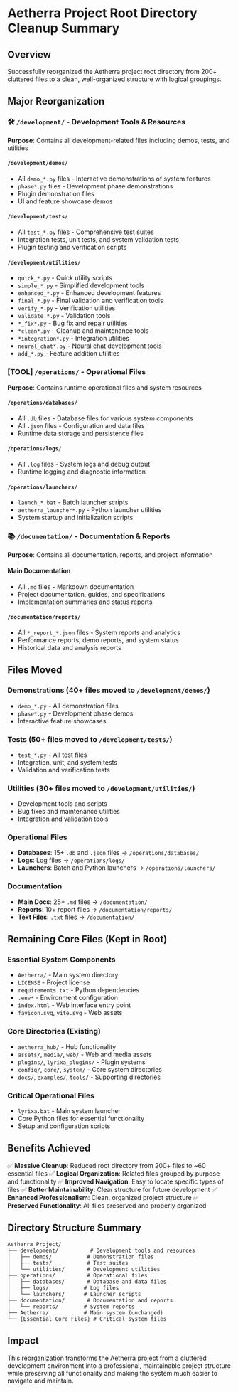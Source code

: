 # Aetherra Project Root Directory Cleanup Summary

## Overview
Successfully reorganized the Aetherra project root directory from 200+ cluttered files to a clean, well-organized structure with logical groupings.

## Major Reorganization

### 🛠️ `/development/` - Development Tools & Resources
**Purpose**: Contains all development-related files including demos, tests, and utilities

#### `/development/demos/`
- All `demo_*.py` files - Interactive demonstrations of system features
- `phase*.py` files - Development phase demonstrations
- Plugin demonstration files
- UI and feature showcase demos

#### `/development/tests/`
- All `test_*.py` files - Comprehensive test suites
- Integration tests, unit tests, and system validation tests
- Plugin testing and verification scripts

#### `/development/utilities/`
- `quick_*.py` - Quick utility scripts
- `simple_*.py` - Simplified development tools
- `enhanced_*.py` - Enhanced development features
- `final_*.py` - Final validation and verification tools
- `verify_*.py` - Verification utilities
- `validate_*.py` - Validation tools
- `*_fix*.py` - Bug fix and repair utilities
- `*clean*.py` - Cleanup and maintenance tools
- `*integration*.py` - Integration utilities
- `neural_chat*.py` - Neural chat development tools
- `add_*.py` - Feature addition utilities

### [TOOL] `/operations/` - Operational Files
**Purpose**: Contains runtime operational files and system resources

#### `/operations/databases/`
- All `.db` files - Database files for various system components
- All `.json` files - Configuration and data files
- Runtime data storage and persistence files

#### `/operations/logs/`
- All `.log` files - System logs and debug output
- Runtime logging and diagnostic information

#### `/operations/launchers/`
- `launch_*.bat` - Batch launcher scripts
- `aetherra_launcher*.py` - Python launcher utilities
- System startup and initialization scripts

### 📚 `/documentation/` - Documentation & Reports
**Purpose**: Contains all documentation, reports, and project information

#### Main Documentation
- All `.md` files - Markdown documentation
- Project documentation, guides, and specifications
- Implementation summaries and status reports

#### `/documentation/reports/`
- All `*_report_*.json` files - System reports and analytics
- Performance reports, demo reports, and system status
- Historical data and analysis reports

## Files Moved

### Demonstrations (40+ files moved to `/development/demos/`)
- `demo_*.py` - All demonstration files
- `phase*.py` - Development phase demos
- Interactive feature showcases

### Tests (50+ files moved to `/development/tests/`)
- `test_*.py` - All test files
- Integration, unit, and system tests
- Validation and verification tests

### Utilities (30+ files moved to `/development/utilities/`)
- Development tools and scripts
- Bug fixes and maintenance utilities
- Integration and validation tools

### Operational Files
- **Databases**: 15+ `.db` and `.json` files → `/operations/databases/`
- **Logs**: Log files → `/operations/logs/`
- **Launchers**: Batch and Python launchers → `/operations/launchers/`

### Documentation
- **Main Docs**: 25+ `.md` files → `/documentation/`
- **Reports**: 10+ report files → `/documentation/reports/`
- **Text Files**: `.txt` files → `/documentation/`

## Remaining Core Files (Kept in Root)

### Essential System Components
- `Aetherra/` - Main system directory
- `LICENSE` - Project license
- `requirements.txt` - Python dependencies
- `.env*` - Environment configuration
- `index.html` - Web interface entry point
- `favicon.svg`, `vite.svg` - Web assets

### Core Directories (Existing)
- `aetherra_hub/` - Hub functionality
- `assets/`, `media/`, `web/` - Web and media assets
- `plugins/`, `lyrixa_plugins/` - Plugin systems
- `config/`, `core/`, `system/` - Core system directories
- `docs/`, `examples/`, `tools/` - Supporting directories

### Critical Operational Files
- `lyrixa.bat` - Main system launcher
- Core Python files for essential functionality
- Setup and configuration scripts

## Benefits Achieved

✅ **Massive Cleanup**: Reduced root directory from 200+ files to ~60 essential files
✅ **Logical Organization**: Related files grouped by purpose and functionality
✅ **Improved Navigation**: Easy to locate specific types of files
✅ **Better Maintainability**: Clear structure for future development
✅ **Enhanced Professionalism**: Clean, organized project structure
✅ **Preserved Functionality**: All files preserved and properly organized

## Directory Structure Summary

```
Aetherra Project/
├── development/          # Development tools and resources
│   ├── demos/           # Demonstration files
│   ├── tests/           # Test suites
│   └── utilities/       # Development utilities
├── operations/          # Operational files
│   ├── databases/       # Database and data files
│   ├── logs/           # Log files
│   └── launchers/      # Launcher scripts
├── documentation/       # Documentation and reports
│   └── reports/        # System reports
├── Aetherra/           # Main system (unchanged)
└── [Essential Core Files] # Critical system files
```

## Impact

This reorganization transforms the Aetherra project from a cluttered development environment into a professional, maintainable project structure while preserving all functionality and making the system much easier to navigate and maintain.
